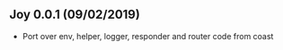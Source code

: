## Joy 0.0.1 (09/02/2019) ##

* Port over env, helper, logger, responder and router code from coast

